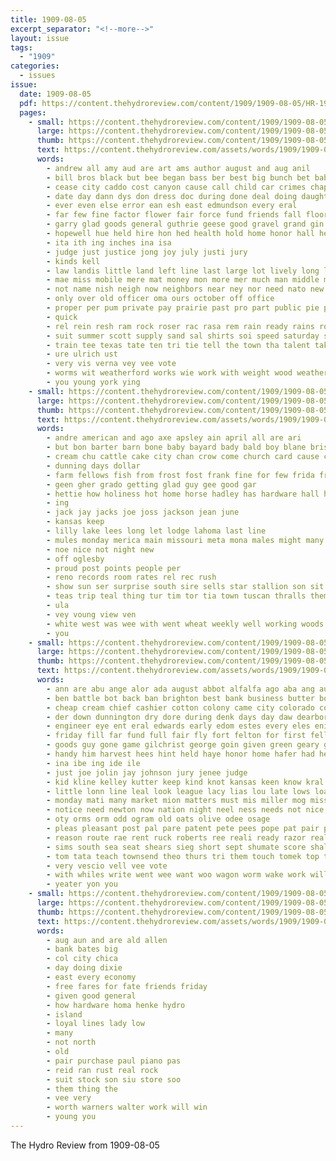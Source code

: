 ```yaml
---
title: 1909-08-05
excerpt_separator: "<!--more-->"
layout: issue
tags:
  - "1909"
categories:
  - issues
issue:
  date: 1909-08-05
  pdf: https://content.thehydroreview.com/content/1909/1909-08-05/HR-1909-08-05.pdf
  pages:
    - small: https://content.thehydroreview.com/content/1909/1909-08-05/small/HR-1909-08-05-01.jpg
      large: https://content.thehydroreview.com/content/1909/1909-08-05/large/HR-1909-08-05-01.jpg
      thumb: https://content.thehydroreview.com/content/1909/1909-08-05/thumbnails/HR-1909-08-05-01.jpg
      text: https://content.thehydroreview.com/assets/words/1909/1909-08-05/HR-1909-08-05-01.txt
      words:
        - andrew all amy aud are art ams author august and aug anil
        - bill bros black but bee began bass ber best big bunch bet baby board bellamy both bor been bond better back ball buy bonds bank blaine business brought bune bring bon bere
        - cease city caddo cost canyon cause call child car crimes chapman cake case cream can cant course character county cold corn card courts crim come coke cha court cash company con cases
        - date day dann dys don dress doc during done deal doing daughter does dry
        - ever even else error ean esh east edmundson every eral
        - far few fine factor flower fair force fund friends fall floor fellow from fish farm folks for furnish friend furman fell
        - garry glad goods general guthrie geese good gravel grand gin getting ging games governor gov gover
        - hopewell hue held hire hon hed health hold home honor hall hest hin haskell had hay him house has hag helen hes hinton heal high how hydro hester
        - ita ith ing inches ina isa
        - judge just justice jong joy july justi jury
        - kinds kell
        - law landis little land left line last large lot lively long light loss liberal love live lar
        - mae miss mobile mere mat money mon more mer much man middle most morning milk made men music mans
        - not name nish neigh now neighbors near ney nor need nato new news needs nice
        - only over old officer oma ours october off office
        - proper per pum private pay prairie past pro part public pie poor power president plain prow pure prime plant pride plan place pee palace pond pipe present pretty people pound
        - quick
        - rel rein resh ram rock roser rac rasa rem rain ready rains roof ring rine rosser record
        - suit summer scott supply sand sal shirts soi speed saturday school straw show seems sway surprise son sora stands sports see selling severe shoe sacks salary shoot sur salt sell second store stock sale sherwin stuff state sary shows september sunday speak sho states
        - train tee texas tate ten tri tie tell the town tha talent take trial thralls thing tice top than them tin tech then thurs taylor turn thon terr try
        - ure ulrich ust
        - very vis verna vey vee vote
        - worms wit weatherford works wie work with weight wood weather wees words water worn wil world warm while working way watch winner worm wal wilson week wilt will well wonder was wind west woods wik want
        - you young york ying
    - small: https://content.thehydroreview.com/content/1909/1909-08-05/small/HR-1909-08-05-02.jpg
      large: https://content.thehydroreview.com/content/1909/1909-08-05/large/HR-1909-08-05-02.jpg
      thumb: https://content.thehydroreview.com/content/1909/1909-08-05/thumbnails/HR-1909-08-05-02.jpg
      text: https://content.thehydroreview.com/assets/words/1909/1909-08-05/HR-1909-08-05-02.txt
      words:
        - andre american and ago axe apsley ain april all are ari
        - but bon barter barn bone baby bayard bady bald boy blane bristow both bank book ber bros big back
        - cream chu cattle cake city chan crow come church card cause coak
        - dunning days dollar
        - farm fellows fish from frost fost frank fine for few frida french fitzpatrick
        - geen gher grado getting glad guy gee good gar
        - hettie how holiness hot home horse hadley has hardware hall held hopewell haskell hydro harston height
        - ing
        - jack jay jacks joe joss jackson jean june
        - kansas keep
        - lilly lake lees long let lodge lahoma last line
        - mules monday merica main missouri meta mona males might many
        - noe nice not night new
        - off oglesby
        - proud post points people per
        - reno records room rates rel rec rush
        - show sun ser surprise south sire sells star stallion son sit standard service senator sunday san stock sher sare seal serra smith sick season school swan serie sale stuff
        - teas trip teal thing tur tim tor tia town tuscan thralls them teh the tea
        - ula
        - vey voung view ven
        - white west was wee with went wheat weekly well working woods wyatt work way
        - you
    - small: https://content.thehydroreview.com/content/1909/1909-08-05/small/HR-1909-08-05-03.jpg
      large: https://content.thehydroreview.com/content/1909/1909-08-05/large/HR-1909-08-05-03.jpg
      thumb: https://content.thehydroreview.com/content/1909/1909-08-05/thumbnails/HR-1909-08-05-03.jpg
      text: https://content.thehydroreview.com/assets/words/1909/1909-08-05/HR-1909-08-05-03.txt
      words:
        - ann are abu ange alor ada august abbot alfalfa ago aba ang aug ale all alter aman ace ator ana alf apt aim and
        - ben battle bot back ban brighton best bank business butter book bring big been bhai busi begin buyer bol borrow but boat beat box ber burgess better brings bas
        - cheap cream chief cashier cotton colony came city colorado county caden college check can cost catton card come chitwood condi clint charley cale cobb corn case church coen comin cause company chambers cash col
        - der down dunnington dry dore during denk days day daw dearborn dise del does dollar
        - engineer eye ent eral edwards early edom estes every eles enid eld ever east euler
        - friday fill far fund full fair fly fort felton for first fell fellows farms from fast friends famous fred few fail foe foran fall frank fender farm farra
        - goods guy gone game gilchrist george goin given green geary guthrie good gate general getting gan gath gin goes
        - handy him harvest hees hint held haye honor home hafer had herndon hes her heen hin holderman horse house hold hinton hot havens henry half hydro harr harden health harra haan hurry hor hardware has
        - ina ibe ing ide ile
        - just joe jolin jay johnson jury jenee judge
        - kid kline kelley kutter keep kind knot kansas keen know kral
        - little lonn line leal look league lacy lias lou late lows loan lonesome last left let las lodge loll
        - monday mati many market mion matters must mis miller mog miss morocco mas made man mer monte money missouri mile men michi members mall mos most morning montana
        - notice need newton now nation night neel ness needs not nice nine nand nelle nore new
        - oty orms orm odd ogram old oats olive odee osage
        - pleas pleasant post pal pare patent pete pees pope pat pair pacific paper president poor part pema purchase per peden pure penny pretty parm price place points
        - reason route rae rent ruck roberts ree reali ready razor real ryne reap roy
        - sims south sea seat shears sieg short sept shumate score shall stand supper student stock sit shay surplus ster show sell strop smile stockton sale schoo sabins sagi showers sare summer sen springs sister save shows snyder state states school styles seller souri speaker sheller schreck sie standard simple sunday stay serie smith strang seen she sone starts set saturday sharp sabin sun see speak
        - tom tata teach townsend theo thurs tri them touch tomek top town turn tree toay tue take tee tobe thelma tae thies trom tor ties the trim tuke tak thing trial tracy
        - very vescio vell vee vote
        - with whiles write went wee want woo wagon worm wake work willis winter white west wall wear was way will well wal ways wry words wheat weeks wing while weather working williams wife woods week weatherford worth
        - yeater yon you
    - small: https://content.thehydroreview.com/content/1909/1909-08-05/small/HR-1909-08-05-04.jpg
      large: https://content.thehydroreview.com/content/1909/1909-08-05/large/HR-1909-08-05-04.jpg
      thumb: https://content.thehydroreview.com/content/1909/1909-08-05/thumbnails/HR-1909-08-05-04.jpg
      text: https://content.thehydroreview.com/assets/words/1909/1909-08-05/HR-1909-08-05-04.txt
      words:
        - aug aun and are ald allen
        - bank bates big
        - col city chica
        - day doing dixie
        - east every economy
        - free fares for fate friends friday
        - given good general
        - how hardware homa henke hydro
        - island
        - loyal lines lady low
        - many
        - not north
        - old
        - pair purchase paul piano pas
        - reid ran rust real rock
        - suit stock son siu store soo
        - them thing the
        - vee very
        - worth warners walter work will win
        - young you
---
```


The Hydro Review from 1909-08-05

<!--more-->


